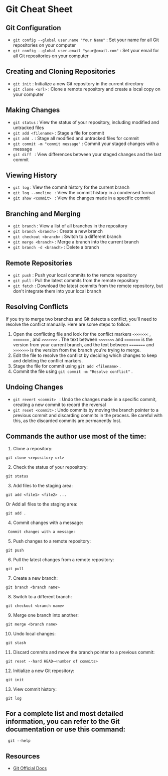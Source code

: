 # Git Cheat Sheet

## Git Configuration

- ``` git config --global user.name "Your Name" ``` : Set your name for all Git repositories on your computer
- ``` git config --global user.email "your@email.com" ``` : Set your email for all Git repositories on your computer

## Creating and Cloning Repositories

- ``` git init ``` : Initialize a new Git repository in the current directory
- ``` git clone <url> ``` : Clone a remote repository and create a local copy on your computer

## Making Changes

- ``` git status ``` : View the status of your repository, including modified and untracked files
- ``` git add <filename> ``` : Stage a file for commit
- ``` git add . ``` : Stage all modified and untracked files for commit
- ``` git commit -m "commit message" ``` : Commit your staged changes with a message
- ```git diff ``` : View differences between your staged changes and the last commit

## Viewing History

- ``` git log ``` : View the commit history for the current branch
- ```git log --oneline ``` : View the commit history in a condensed format
- ```git show <commit> ``` : View the changes made in a specific commit

## Branching and Merging

- ``` git branch ``` : View a list of all branches in the repository
- ``` git branch <branch> ``` : Create a new branch
- ``` git checkout <branch> ``` : Switch to a different branch
- ``` git merge <branch> ``` : Merge a branch into the current branch
- ``` git branch -d <branch> ``` : Delete a branch

## Remote Repositories

- ``` git push ``` : Push your local commits to the remote repository
- ``` git pull ``` : Pull the latest commits from the remote repository
- ``` git fetch ``` : Download the latest commits from the remote repository, but don't integrate them into your local branch

## Resolving Conflicts

If you try to merge two branches and Git detects a conflict, you'll need to resolve the conflict manually. Here are some steps to follow:

1. Open the conflicting file and look for the conflict markers ``` <<<<<<< ``` , ``` ======= ``` , and ``` >>>>>>> ``` . The text between ``` <<<<<<< ``` and ``` ======= ``` is the version from your current branch, and the text between ``` ======= ``` and ``` >>>>>>> ``` is the version from the branch you're trying to merge.
2. Edit the file to resolve the conflict by deciding which changes to keep and deleting the conflict markers.
3. Stage the file for commit using ``` git add <filename> ``` .
4. Commit the file using ``` git commit -m "Resolve conflict" ``` .

## Undoing Changes

- ```git revert <commit> ``` : Undo the changes made in a specific commit, creating a new commit to record the reversal
- ``` git reset <commit> ``` : Undo commits by moving the branch pointer to a previous commit and discarding commits in the process. Be careful with this, as the discarded commits are permanently lost.

## Commands the author use most of the time: 

1. Clone a repository:

``` git clone <repository url> ```

2. Check the status of your repository:

``` git status ```

3. Add files to the staging area:

``` git add <file1> <file2> ... ```

Or Add all files to the staging area:

``` git add . ```

4. Commit changes with a message:

``` Commit changes with a message:```

5. Push changes to a remote repository:

``` git push ```

6. Pull the latest changes from a remote repository:

``` git pull ```

7. Create a new branch:

``` git branch <branch name> ```

8. Switch to a different branch:

``` git checkout <branch name> ```

9. Merge one branch into another:

``` git merge <branch name> ```

10. Undo local changes:

``` git stash ```

11. Discard commits and move the branch pointer to a previous commit:

``` git reset --hard HEAD~<number of commits> ```

12. Initialize a new Git repository:

``` git init ```

13. View commit history:

``` git log ```

## For a complete list and most detailed information, you can refer to the Git documentation or use this command:

``` git --help```

## Resources

- [Git Official Docs](https://git-scm.com/docs)

